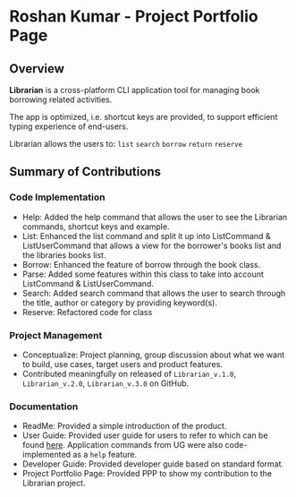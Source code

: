 # Roshan Kumar - Project Portfolio Page

## Overview
**Librarian** is a cross-platform CLI application tool for managing book borrowing related activities. 

The app is optimized, i.e. shortcut keys are provided, to support efficient typing experience of end-users.

Librarian allows the users to: <code>list</code> <code>search</code> <code>borrow</code> <code>return</code> <code>reserve</code>

## Summary of Contributions

### Code Implementation
- Help: Added the help command that allows the user to see the Librarian commands, shortcut keys and example.
- List: Enhanced the list command and split it up into ListCommand & ListUserCommand that allows a view for the borrower's books list and the libraries books list.
- Borrow: Enhanced the feature of borrow through the book class.
- Parse: Added some features within this class to take into account ListCommand & ListUserCommand.
- Search: Added search command that allows the user to search through the title, author or category by providing keyword(s).
- Reserve: Refactored code for class

### Project Management
- Conceptualize: Project planning, group discussion about what we want to build, use cases, target users and product features. 
- Contributed meaningfully on released of `Librarian_v.1.0`, `Librarian_v.2.0`, `Librarian_v.3.0` on GitHub.

### Documentation
- ReadMe: Provided a simple introduction of the product.
- User Guide: Provided user guide for users to refer to which can be found [here](https://github.com/badassengineer/tp/blob/master/docs/UserGuide.md/). Application commands from UG were also code-implemented as a `help` feature. 
- Developer Guide: Provided developer guide based on standard format.
- Project Portfolio Page: Provided PPP to show my contribution to the Librarian project.
